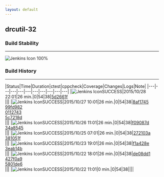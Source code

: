 ```yaml
---
layout: default
---
```

## drcutil-32
### Build Stability
___
![Jenkins Icon](http://jenkinshrg.github.io/images/48x48/health-80plus.png)
100%
  
### Build History
___
|Status|Time|Duration|<span class='badge'>ctest</span>|<span class='badge'>cppcheck</span>|Coverage|Changes|Logs|Note|
|---|---|---|---|---|---|---|---|---|---|
|![Jenkins Icon](http://jenkinshrg.github.io/images/24x24/blue.png)SUCCESS|2015/10/28 22:01|26 min.|0|54|38|[5d2661f](https://github.com/fkanehiro/hrpsys-base/commit/5d2661fa5ba01e5a98e707c991ddf4c3d9d66508)<br>|||
|![Jenkins Icon](http://jenkinshrg.github.io/images/24x24/blue.png)SUCCESS|2015/10/27 10:01|26 min.|0|54|38|[8af1745](https://github.com/fkanehiro/hrpsys-base/commit/8af174538eef2e3a5ffbe0182b49a3193bbb33af)<br>[99fd982](https://github.com/fkanehiro/hrpsys-base/commit/99fd9827a6a139713201b7119bb881b27a0ae5c3)<br>[0112743](https://github.com/fkanehiro/hrpsys-base/commit/0112743458959c4bde942393c4d3c7f259f84f13)<br>[5c7218d](https://github.com/fkanehiro/hrpsys-base/commit/5c7218d57a68d1508fba3659df8c9ed542d095ea)<br>|||
|![Jenkins Icon](http://jenkinshrg.github.io/images/24x24/blue.png)SUCCESS|2015/10/26 11:01|26 min.|0|54|38|[f09087d](https://github.com/jrl-umi3218/hrpsys-humanoid/commit/f09087def10a08feb1d8e38ae9c855b4cf2da8f4)<br>[34a8545](https://github.com/jrl-umi3218/hrpsys-humanoid/commit/34a85450666fec04aea8dd68af5b1965d99652b3)<br>|||
|![Jenkins Icon](http://jenkinshrg.github.io/images/24x24/blue.png)SUCCESS|2015/10/25 07:01|26 min.|0|54|38|[272103a](https://github.com/fkanehiro/hrpsys-base/commit/272103af89a49457635bebc37078b55e6e597914)<br>[381051f](https://github.com/fkanehiro/hrpsys-base/commit/381051ffdb8d18a09a383166063ecfd874ac5aff)<br>|||
|![Jenkins Icon](http://jenkinshrg.github.io/images/24x24/blue.png)SUCCESS|2015/10/23 19:01|26 min.|0|54|38|[f1a428e](https://github.com/fkanehiro/hrpsys-base/commit/f1a428e1eb9e98387661cb46b59d116790aa7b21)<br>[3eab14b](https://github.com/fkanehiro/hrpsys-base/commit/3eab14b836dea11386dbdb7d0ab90a0ed9521237)<br>|||
|![Jenkins Icon](http://jenkinshrg.github.io/images/24x24/blue.png)SUCCESS|2015/10/22 18:01|26 min.|0|54|38|[de08dd1](https://github.com/fkanehiro/hrpsys-base/commit/de08dd1089ffb52dcb94231e59ea895d76067220)<br>[427f0a9](https://github.com/fkanehiro/hrpsys-base/commit/427f0a9693d5cc19201bf5e1ed4f15f0b575f344)<br>[5801de6](https://github.com/fkanehiro/hrpsys-base/commit/5801de65bf5bbc559d0001293cdcca8c4d9f495a)<br>|||
|![Jenkins Icon](http://jenkinshrg.github.io/images/24x24/blue.png)SUCCESS|2015/10/22 11:01|0 min.|0|54|38||||
